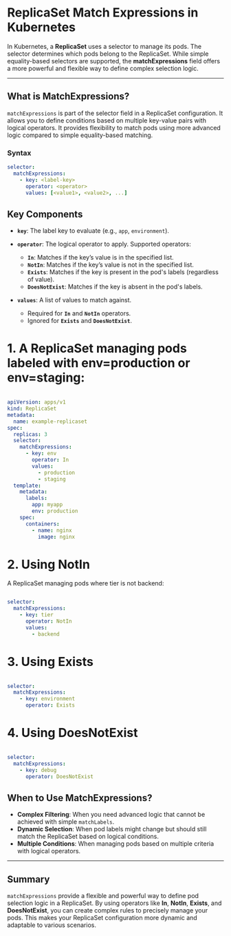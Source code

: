 # ReplicaSet Match Expressions in Kubernetes

In Kubernetes, a **ReplicaSet** uses a selector to manage its pods. The selector determines which pods belong to the ReplicaSet. While simple equality-based selectors are supported, the **matchExpressions** field offers a more powerful and flexible way to define complex selection logic.

---

## **What is MatchExpressions?**
`matchExpressions` is part of the selector field in a ReplicaSet configuration. It allows you to define conditions based on multiple key-value pairs with logical operators. It provides flexibility to match pods using more advanced logic compared to simple equality-based matching.

### **Syntax**
```yaml
selector:
  matchExpressions:
    - key: <label-key>
      operator: <operator>
      values: [<value1>, <value2>, ...]
``` 

## Key Components

- **`key`**: The label key to evaluate (e.g., `app`, `environment`).

- **`operator`**: The logical operator to apply. Supported operators:
  - **`In`**: Matches if the key’s value is in the specified list.
  - **`NotIn`**: Matches if the key’s value is not in the specified list.
  - **`Exists`**: Matches if the key is present in the pod's labels (regardless of value).
  - **`DoesNotExist`**: Matches if the key is absent in the pod's labels.

- **`values`**: A list of values to match against. 
  - Required for **`In`** and **`NotIn`** operators. 
  - Ignored for **`Exists`** and **`DoesNotExist`**.


# 1. A ReplicaSet managing pods labeled with env=production or env=staging: 

``` yaml 

apiVersion: apps/v1
kind: ReplicaSet
metadata:
  name: example-replicaset
spec:
  replicas: 3
  selector:
    matchExpressions:
      - key: env
        operator: In
        values:
          - production
          - staging
  template:
    metadata:
      labels:
        app: myapp
        env: production
    spec:
      containers:
        - name: nginx
          image: nginx

``` 

# 2. Using NotIn

A ReplicaSet managing pods where tier is not backend:

```yaml

selector:
  matchExpressions:
    - key: tier
      operator: NotIn
      values:
        - backend

``` 

# 3. Using Exists

``` yaml

selector:
  matchExpressions:
    - key: environment
      operator: Exists

``` 

# 4. Using DoesNotExist

``` yaml 

selector:
  matchExpressions:
    - key: debug
      operator: DoesNotExist

``` 

## When to Use MatchExpressions?

- **Complex Filtering**: When you need advanced logic that cannot be achieved with simple `matchLabels`.
- **Dynamic Selection**: When pod labels might change but should still match the ReplicaSet based on logical conditions.
- **Multiple Conditions**: When managing pods based on multiple criteria with logical operators.

---

## Summary

`matchExpressions` provide a flexible and powerful way to define pod selection logic in a ReplicaSet. By using operators like **In**, **NotIn**, **Exists**, and **DoesNotExist**, you can create complex rules to precisely manage your pods. This makes your ReplicaSet configuration more dynamic and adaptable to various scenarios.
